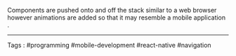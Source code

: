Components are pushed onto and off the stack similar to a web browser however animations are added so that it may resemble a mobile application . 
____
Tags : #programming #mobile-development #react-native #navigation 